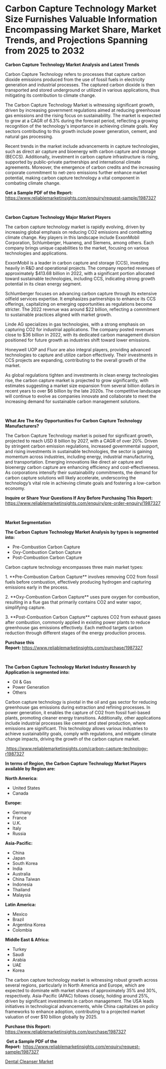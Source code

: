 <p><h1>Carbon Capture Technology Market Size Furnishes Valuable Information Encompassing Market Share, Market Trends, and Projections Spanning from 2025 to 2032</h1></p><p><strong>Carbon Capture Technology Market Analysis and Latest Trends</strong></p>
<p><p>Carbon Capture Technology refers to processes that capture carbon dioxide emissions produced from the use of fossil fuels in electricity generation and industrial processes. The captured carbon dioxide is then transported and stored underground or utilized in various applications, thus mitigating its contribution to climate change.</p><p>The Carbon Capture Technology Market is witnessing significant growth, driven by increasing government regulations aimed at reducing greenhouse gas emissions and the rising focus on sustainability. The market is expected to grow at a CAGR of 6.3% during the forecast period, reflecting a growing recognition of the technology's importance in achieving climate goals. Key sectors contributing to this growth include power generation, cement, and natural gas processing.</p><p>Recent trends in the market include advancements in capture technologies, such as direct air capture and bioenergy with carbon capture and storage (BECCS). Additionally, investment in carbon capture infrastructure is rising, supported by public-private partnerships and international climate agreements. Moreover, the emergence of carbon credits and the increasing corporate commitment to net-zero emissions further enhance market potential, making carbon capture technology a vital component in combating climate change.</p></p>
<p><strong>Get a Sample PDF of the Report:&nbsp;</strong> <a href="https://www.reliablemarketinsights.com/enquiry/request-sample/1987327?utm_campaign=2188&utm_medium=2&utm_source=Github&utm_content=ia&utm_term=10032025&utm_id=carbon-capture-technology">https://www.reliablemarketinsights.com/enquiry/request-sample/1987327</a></p>
<p>&nbsp;</p>
<p><strong>Carbon Capture Technology Major Market Players</strong></p>
<p><p>The carbon capture technology market is rapidly evolving, driven by increasing global emphasis on reducing CO2 emissions and combatting climate change. Key players in this landscape include ExxonMobil Corporation, Schlumberger, Huaneng, and Siemens, among others. Each company brings unique capabilities to the market, focusing on various technologies and applications.</p><p>ExxonMobil is a leader in carbon capture and storage (CCS), investing heavily in R&D and operational projects. The company reported revenues of approximately $413.68 billion in 2022, with a significant portion allocated toward sustainable technologies, including CCS, indicating strong growth potential in its clean energy segment.</p><p>Schlumberger focuses on advancing carbon capture through its extensive oilfield services expertise. It emphasizes partnerships to enhance its CCS offerings, capitalizing on emerging opportunities as regulations become stricter. The 2022 revenue was around $22 billion, reflecting a commitment to sustainable practices aligned with market growth.</p><p>Linde AG specializes in gas technologies, with a strong emphasis on capturing CO2 for industrial applications. The company posted revenues close to $36 billion in 2022, with its dedicated carbon management division positioned for future growth as industries shift toward lower emissions.</p><p>Honeywell UOP and Fluor are also integral players, providing advanced technologies to capture and utilize carbon effectively. Their investments in CCS projects are expanding, contributing to the overall growth of the market.</p><p>As global regulations tighten and investments in clean energy technologies rise, the carbon capture market is projected to grow significantly, with estimates suggesting a market size expansion from several billion dollars in recent years to over $6 billion by the late 2020s. The competitive landscape will continue to evolve as companies innovate and collaborate to meet the increasing demand for sustainable carbon management solutions.</p></p>
<p>&nbsp;</p>
<p><strong>What Are The Key Opportunities For Carbon Capture Technology Manufacturers?</strong></p>
<p><p>The Carbon Capture Technology market is poised for significant growth, projected to reach USD 8 billion by 2027, with a CAGR of over 20%. Driven by stringent carbon emission regulations, increased governmental support, and rising investments in sustainable technologies, the sector is gaining momentum across industries, including energy, industrial manufacturing, and transportation. Emerging innovations like direct air capture and bioenergy carbon capture are enhancing efficiency and cost-effectiveness. As corporations intensify their sustainability commitments, the demand for carbon capture solutions will likely accelerate, underscoring the technology’s vital role in achieving climate goals and fostering a low-carbon economy.</p></p>
<p><strong>Inquire or Share Your Questions If Any Before Purchasing This Report:</strong> <a href="https://www.reliablemarketinsights.com/enquiry/pre-order-enquiry/1987327?utm_campaign=2188&utm_medium=2&utm_source=Github&utm_content=ia&utm_term=10032025&utm_id=carbon-capture-technology">https://www.reliablemarketinsights.com/enquiry/pre-order-enquiry/1987327</a></p>
<p>&nbsp;</p>
<p><strong>Market Segmentation</strong></p>
<p><strong>The Carbon Capture Technology Market Analysis by types is segmented into:</strong></p>
<p><ul><li>Pre-Combustion Carbon Capture</li><li>Oxy-Combustion Carbon Capture</li><li>Post-Combustion Carbon Capture</li></ul></p>
<p><p>Carbon capture technology encompasses three main market types: </p><p>1. **Pre-Combustion Carbon Capture** involves removing CO2 from fossil fuels before combustion, effectively producing hydrogen and capturing emissions early in the process.</p><p>   </p><p>2. **Oxy-Combustion Carbon Capture** uses pure oxygen for combustion, resulting in a flue gas that primarily contains CO2 and water vapor, simplifying capture.</p><p>3. **Post-Combustion Carbon Capture** captures CO2 from exhaust gases after combustion, commonly applied in existing power plants to reduce greenhouse gas emissions effectively. Each method targets carbon reduction through different stages of the energy production process.</p></p>
<p><strong>Purchase this Report:&nbsp;</strong><a href="https://www.reliablemarketinsights.com/purchase/1987327?utm_campaign=2188&utm_medium=2&utm_source=Github&utm_content=ia&utm_term=10032025&utm_id=carbon-capture-technology">https://www.reliablemarketinsights.com/purchase/1987327</a></p>
<p>&nbsp;</p>
<p><strong>The Carbon Capture Technology Market Industry Research by Application is segmented into:</strong></p>
<p><ul><li>Oil & Gas</li><li>Power Generation</li><li>Others</li></ul></p>
<p><p>Carbon capture technology is pivotal in the oil and gas sector for reducing greenhouse gas emissions during extraction and refining processes. In power generation, it enables the capture of CO2 from fossil fuel-based plants, promoting cleaner energy transitions. Additionally, other applications include industrial processes like cement and steel production, where emissions are significant. This technology allows various industries to achieve sustainability goals, comply with regulations, and mitigate climate change impacts, driving the growth of the carbon capture market.</p></p>
<p><a href="https://www.reliablemarketinsights.com/carbon-capture-technology-r1987327?utm_campaign=2188&utm_medium=2&utm_source=Github&utm_content=ia&utm_term=10032025&utm_id=carbon-capture-technology">&nbsp;https://www.reliablemarketinsights.com/carbon-capture-technology-r1987327</a></p>
<p><strong>In terms of Region, the Carbon Capture Technology Market Players available by Region are:</strong></p>
<p>
    <p> <strong> North America: </strong>
        <ul>
            <li>United States</li>
            <li>Canada</li>
        </ul>
        </p> 
    <p> <strong> Europe: </strong>
        <ul>
            <li>Germany</li>
            <li>France</li>
            <li>U.K.</li>
            <li>Italy</li>
            <li>Russia</li>
        </ul>
        </p> 
    <p> <strong> Asia-Pacific: </strong>
        <ul>
            <li>China</li>
            <li>Japan</li>
            <li>South Korea</li>
            <li>India</li>
            <li>Australia</li>
            <li>China Taiwan</li>
            <li>Indonesia</li>
            <li>Thailand</li>
            <li>Malaysia</li>
        </ul>
        </p> 
    <p> <strong> Latin America: </strong>
        <ul>
            <li>Mexico</li>
            <li>Brazil</li>
            <li>Argentina Korea</li>
            <li>Colombia</li>
        </ul>
        </p> 
    <p> <strong> Middle East & Africa: </strong>
        <ul>
            <li>Turkey</li>
            <li>Saudi</li>
            <li>Arabia</li>
            <li>UAE</li>
            <li>Korea</li>
        </ul>
    </p>
    </p>
<p><p>The carbon capture technology market is witnessing robust growth across several regions, particularly in North America and Europe, which are expected to dominate with market shares of approximately 35% and 30%, respectively. Asia-Pacific (APAC) follows closely, holding around 25%, driven by significant investments in carbon management. The USA leads initiatives in technological advancements, while China capitalizes on policy frameworks to enhance adoption, contributing to a projected market valuation of over $10 billion globally by 2025.</p></p>
<p><strong>Purchase this Report: </strong><a href="https://www.reliablemarketinsights.com/purchase/1987327?utm_campaign=2188&utm_medium=2&utm_source=Github&utm_content=ia&utm_term=10032025&utm_id=carbon-capture-technology">https://www.reliablemarketinsights.com/purchase/1987327</a></p>
<p>&nbsp;<strong>Get a Sample PDF of the Report:&nbsp;&nbsp;</strong><a href="https://www.reliablemarketinsights.com/enquiry/request-sample/1987327?utm_campaign=2188&utm_medium=2&utm_source=Github&utm_content=ia&utm_term=10032025&utm_id=carbon-capture-technology">https://www.reliablemarketinsights.com/enquiry/request-sample/1987327</a></p>
<p><strong></strong></p>
<p><p><a href="https://github.com/NarcisoFerry/Market-Research-Report-List-1/blob/main/dental-cleanser-market.md?utm_campaign=2188&utm_medium=2&utm_source=Github&utm_content=ia&utm_term=10032025&utm_id=carbon-capture-technology">Dental Cleanser Market</a></p></p>
